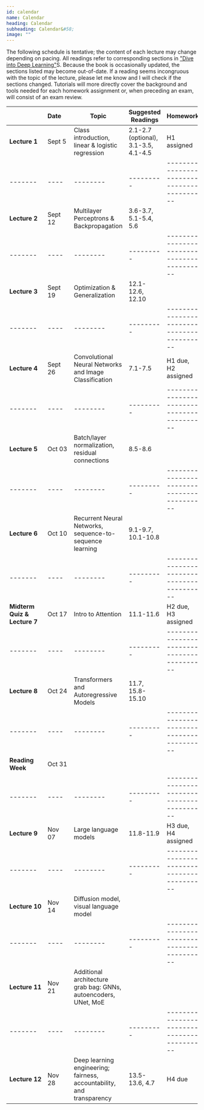 ```yaml
---
id: calendar
name: Calendar
heading: Calendar
subheading: Calendar&#58;
image: ""
---
```


The following schedule is tentative; the content of each lecture may change depending on pacing. All readings refer to corresponding sections in ["Dive into Deep Learning"](https://d2l.ai/)S. Because the book is occasionally updated, the sections listed may become out-of-date. If a reading seems incongruous with the topic of the lecture, please let me know and I will check if the sections changed. Tutorials will more directly cover the background and tools needed for each homework assignment or, when preceding an exam, will consist of an exam review.


|       | Date&nbsp;&nbsp;&nbsp;&nbsp;    | Topic | Suggested Readings  | Homework
|-------|----|--------|---------|------------------------------------------
| **Lecture&nbsp;1**| Sept 5 | 	Class introduction, linear & logistic regression| 2.1-2.7 (optional), 3.1-3.5, 4.1-4.5 | H1 assigned
|-------|----|--------|---------|------------------------------------------
| **Lecture&nbsp;2**| Sept 12  | Multilayer Perceptrons & Backpropagation | 3.6-3.7, 5.1-5.4, 5.6  | 
|-------|----|--------|---------|------------------------------------------
| **Lecture&nbsp;3**| Sept 19  | Optimization & Generalization | 12.1-12.6, 12.10  | 
|-------|----|--------|---------|------------------------------------------
| **Lecture&nbsp;4** | Sept 26 | 	Convolutional Neural Networks and Image Classification  | 	7.1-7.5 |  H1 due, H2 assigned
|-------|----|--------|---------|------------------------------------------
| **Lecture&nbsp;5** | Oct 03  | Batch/layer normalization, residual connections |  8.5-8.6  |  
|-------|----|--------|---------|------------------------------------------
| **Lecture&nbsp;6** | Oct 10  | Recurrent Neural Networks, sequence-to-sequence learning |  9.1-9.7, 10.1-10.8	  |  
|-------|----|--------|---------|------------------------------------------
| **Midterm Quiz & Lecture 7** | Oct 17  | Intro to Attention  | 11.1-11.6 | H2 due, H3 assigned
|-------|----|--------|---------|------------------------------------------
| **Lecture&nbsp;8** | Oct 24  | Transformers and Autoregressive Models   |   11.7, 15.8-15.10   |  
|-------|----|--------|---------|------------------------------------------
| **Reading Week** | Oct 31  |   |  | 
|-------|----|--------|---------|------------------------------------------
| **Lecture&nbsp;9** | Nov 07  | Large language models | 11.8-11.9 |  H3 due, H4 assigned
|-------|----|--------|---------|------------------------------------------
| **Lecture&nbsp;10** | Nov 14  | 	Diffusion model, visual language model |   |  
|-------|----|--------|---------|------------------------------------------
| **Lecture&nbsp;11** | Nov 21  | Additional architecture grab bag: GNNs, autoencoders, UNet, MoE  |  |
|-------|----|--------|---------|------------------------------------------
| **Lecture&nbsp;12** | Nov 28  | Deep learning engineering; fairness, accountability, and transparency |  13.5-13.6, 4.7  |  	H4 due
